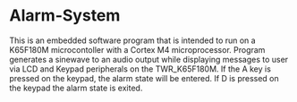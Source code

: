 # Alarm-System
This is an embedded software program that is intended to run on a K65F180M microcontoller with a Cortex M4 microprocessor. 
 Program generates a sinewave to an audio output while displaying messages to user via LCD and Keypad peripherals on the TWR_K65F180M. 
 If the A key is pressed on the keypad, the alarm state will be entered. If D is pressed on the keypad the alarm state is exited.
